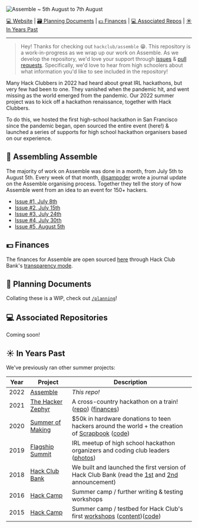 ![Assemble ~ 5th August to 7th August](https://cloud-lc9ubrbk8-hack-club-bot.vercel.app/0postcard__1-5.png)

[💻 Website](https://assemble.hackclub.com) | [🗃 Planning Documents](#-planning-documents) | [💵 Finances](#-finances) | [💻 Associated Repos](#-associated-repositories) | [☀️ In Years Past](#%EF%B8%8F-in-years-past)

---

> Hey! Thanks for checking out `hackclub/assemble` :grin:. This repository is a work-in-progress as we wrap up our work on Assemble. As we develop the repository, we'd love your support through [issues](https://github.com/hackclub/assemble/issues) & [pull requests](https://github.com/hackclub/assemble/pulls). Specifically, we'd love to hear from high schoolers about what information you'd like to see included in the repository! 

Many Hack Clubbers in 2022 had heard about great IRL hackathons, but very few had been to one. They vanished when the pandemic hit, and went missing as the world emerged from the pandemic. Our 2022 summer project was to kick off a hackathon renaissance, together with Hack Clubbers. 

To do this, we hosted the first high-school hackathon in San Francisco since the pandemic began, open sourced the entire event (here!) & launched a series of supports for high school hackathon organisers based on our experience.

## 📝 Assembling Assemble

The majority of work on Assemble was done in a month, from July 5th to August 5th. Every week of that month, [@sampoder](https://github.com/sampoder) wrote a journal update on the Assemble organising process. Together they tell the story of how Assemble went from an idea to an event for 150+ hackers.

- [Issue #1, July 8th](updates/1.md)
- [Issue #2, July 15th](updates/2.md)
- [Issue #3, July 24th](updates/3.md)
- [Issue #4, July 30th](updates/4.md)
- [Issue #5, August 5th](updates/5.md)

## 💵 Finances

The finances for Assemble are open sourced [here](https://bank.hackclub.com/assemble) through Hack Club Bank's [transparency mode](https://headwayapp.co/bank-changelog/transparent-finances-(optional-feature)-151427).

## 📄 Planning Documents

Collating these is a WIP, check out [`/planning`](/planning)!

## 💻 Associated Repositories

Coming soon!

## ☀️ In Years Past

We've previously ran other summer projects:

| Year | Project                                                        | Description                                                                                                                                                                                                                                                                           |
| ---- | -------------------------------------------------------------- | ------------------------------------------------------------------------------------------------------------------------------------------------------------------------------------------------------------------------------------------------------------------------------------- |
| 2022 | [Assemble](https://assemble.hackclub.com)                       | _This repo!_ |
| 2021 | [The Hacker Zephyr](https://github.com/hackclub/the-hacker-zephyr)                       | A cross-country hackathon on a train! ([repo](https://github.com/hackclub/the-hacker-zephyr)) ([finances](https://bank.hackclub.com/zephyr))                                                                                                                                                                                                                                                                           |
| 2020 | [Summer of Making](https://summer.hackclub.com)                | $50k in hardware donations to teen hackers around the world + the creation of [Scrapbook](https://scrapbook.hackclub.com) ([code](https://github.com/hackclub/scrapbook))                                                                                                             |
| 2019 | [Flagship Summit](https://flagship.hackclub.com)               | IRL meetup of high school hackathon organizers and coding club leaders ([photos](https://photos.google.com/share/AF1QipO3hb2mN-Q16icE-M16d-06uHyXLmvd3Rw6b_f_oosfAX9SnOvnouPOyO79P7pR7Q?key=anphZTNFUERPWXV3YnJQV2VzVVVFMFFVcGRDc3hB))                                                |
| 2018 | [Hack Club Bank](https://hackclub.com/bank/)                   | We built and launched the first version of Hack Club Bank (read the [1st](https://medium.com/hackclub/hack-club-bank-a-bank-for-student-hackers-e5d894ea5375) and [2nd](https://medium.com/hackclub/hack-club-bank-is-now-live-for-everyone-including-you-884f7f54836f) announcement) |
| 2016 | [Hack Camp](https://github.com/hackclub/camp/tree/master/2016) | Summer camp / further writing & testing workshops                                                                                                                                                                                                                                     |
| 2015 | [Hack Camp](https://github.com/hackclub/camp/tree/master/2015) | Summer camp / testbed for Hack Club's first [workshops](https://workshops.hackclub.com) ([content](https://github.com/hackclub/hackclub/tree/main/workshops#readme))([code](https://github.com/hackclub/workshops))                                                                   |
